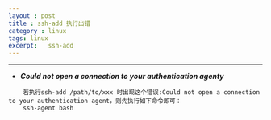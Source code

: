 ```yaml
---
layout : post
title : ssh-add 执行出错
category : linux
tags: linux
excerpt:   ssh-add
---
```



******

<!-- more -->

* ***Could not open a connection to your authentication agenty***

```
	若执行ssh-add /path/to/xxx 时出现这个错误:Could not open a connection to your authentication agent，则先执行如下命令即可：
	ssh-agent bash
```

